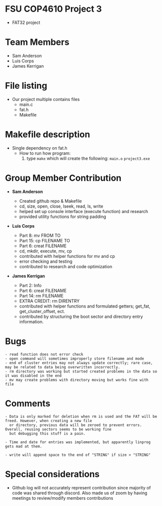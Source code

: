 # FSU COP4610 Project 3
- FAT32 project

# Team Members
- Sam Anderson 
- Luis Corps
- James Kerrigan

# File listing
- Our project multiple contains files
    - main.c
    - fat.h
    - Makefile

# Makefile description
- Single dependency on fat.h
    - How to run how program:
        1) type `make` which will create the following:  `main.o` `project3.exe`

# Group Member Contribution
- **Sam Anderson**
    - Created github repo & Makefile
    - cd, size, open, close, lseek, read, ls, write
    - helped set up console interface (execute function) and research
    - provided utility functions for string padding
- **Luis Corps**
   - Part 8: mv FROM TO
   - Part 15: cp FILENAME TO
   - Part 6: creat FILENAME
   - cd, mkdir, execute, mv, cp
   - contributed with helper functions for mv and cp
   - error checking and testing
   - contributed to research and code optimization

- **James Kerrigan**
    - Part 2: Info
    - Part 6: creat FILENAME
    - Part 14: rm FILENAME
    - EXTRA CREDIT: rm DIRENTRY
    - contributed with helper functions and formulated getters; get_fat, get_cluster_offset, ect.
    - contributed by structuring the boot sector and directory entry information.
        
# Bugs
    - read function does not error check
    - open command will sometimes improperly store filename and mode
    - end of cluster entries may not always update correctly; rare case, may be related to data being overwritten incorrectly.
    - rm directory was working but started created problems in the data so it was disabled in the end
    - mv may create problems with directory moving but works fine with file
    
# Comments
      
    - Data is only marked for deletion when rm is used and the FAT will be freed. However, when creating a new file 
      or directory, previous data will be zeroed to prevent errors. Overall, reusing sectors seems to be working fine
      but debugging this stuff is a pain.
      
    - Time and date for entries was implemented, but apparently linprog gets mad at them.

    - write will append space to the end of "STRING" if size > "STRING"  

# Special considerations
- Github log will not accurately represent contribution since majority of code was shared through discord. Also made us of zoom by having meetings to review/modify members contributions
